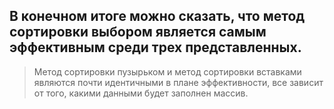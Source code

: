 ## В конечном итоге можно сказать, что метод сортировки выбором является самым эффективным среди трех представленных.
> Метод сортировки пузырьком и метод сортировки вставками являются почти идентичными в плане эффективности,
> все зависит от того, какими данными будет заполнен массив. 
